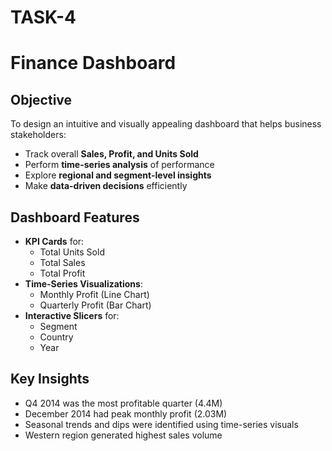 # TASK-4

# Finance Dashboard 


##  Objective
To design an intuitive and visually appealing dashboard that helps business stakeholders:
- Track overall **Sales, Profit, and Units Sold**
- Perform **time-series analysis** of performance
- Explore **regional and segment-level insights**
- Make **data-driven decisions** efficiently


##  Dashboard Features
- **KPI Cards** for:
  - Total Units Sold
  - Total Sales
  - Total Profit
- **Time-Series Visualizations**:
  - Monthly Profit (Line Chart)
  - Quarterly Profit (Bar Chart)
- **Interactive Slicers** for:
  - Segment
  - Country
  - Year

##  Key Insights
- Q4 2014 was the most profitable quarter (4.4M)
- December 2014 had peak monthly profit (2.03M)
- Seasonal trends and dips were identified using time-series visuals
- Western region generated highest sales volume




